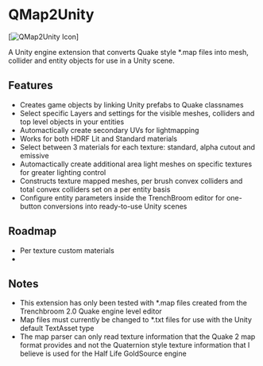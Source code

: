 # QMap2Unity

[![QMap2Unity Icon](resources/images/Q2UIcon.png)]

A Unity engine extension that converts Quake style *.map files into mesh, collider and entity objects for use in a Unity scene.

## Features
- Creates game objects by linking Unity prefabs to Quake classnames
- Select specific Layers and settings for the visible meshes, colliders and top level objects in your entities
- Automactically create secondary UVs for lightmapping
- Works for both HDRF Lit and Standard materials
- Select between 3 materials for each texture: standard, alpha cutout and emissive
- Automactically create additional area light meshes on specific textures for greater lighting control
- Constructs texture mapped meshes, per brush convex colliders and total convex colliders set on a per entity basis
- Configure entity parameters inside the TrenchBroom editor for one-button conversions into ready-to-use Unity scenes

## Roadmap
- Per texture custom materials
- 


## Notes
- This extension has only been tested with *.map files created from the Trenchbroom 2.0 Quake engine level editor
- Map files must currently be changed to *.txt files for use with the Unity default TextAsset type
- The map parser can only read texture information that the Quake 2 map format provides and not the Quaternion style texture information that I believe is used for the Half Life GoldSource engine